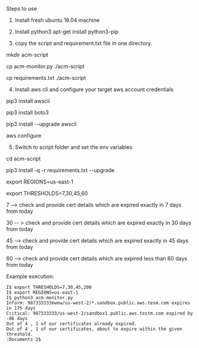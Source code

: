 Steps to use

1. Install fresh ubuntu 18.04 machine
2. Install python3
apt-get install python3-pip

3. copy the script and requirement.txt file in one directory.

mkdir acm-script

cp acm-monitor.py ./acm-script

cp requirements.txt ./acm-script

4. Install aws cli and configure your target aws account credentials

pip3 install awscli

pip3 install boto3

pip3 install --upgrade awscli

aws configure


5.  Switch to script folder and set the env variables

cd acm-script

pip3 install -q -r requirements.txt --upgrade

export REGIONS=us-east-1

export THRESHOLDS=7,30,45,60

7 --> check and provide cert details which are expired exactly in 7 days from today

30 -- > check and provide cert details which are expired exactly in 30 days from today

45 --> check and provide cert details which are expired exactly in 45 days from today

60 --> check and provide cert details which are expired less than 60 days from today



Example execution:

```
I$ export THRESHOLDS=7,30,45,200
I$ export REGIONS=us-east-1
I$ python3 acm-monitor.py 
Inform: 987333333ewew/us-west-2/*.sandbox.public.aws.tesm.com expires in 175 days
Critical: 987333333/us-west-2/sandbox1.public.aws.testm.com expired by -86 days
Out of 4 , 1 of our certificates already expired.
Out of 4 , 1 of our certificates, about to expire within the given threshold.
:Documents 2$ 
```
